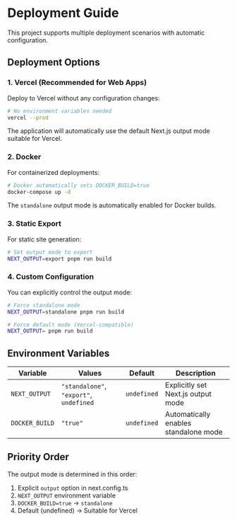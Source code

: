 # Deployment Guide

This project supports multiple deployment scenarios with automatic configuration.

## Deployment Options

### 1. Vercel (Recommended for Web Apps)

Deploy to Vercel without any configuration changes:

```bash
# No environment variables needed
vercel --prod
```

The application will automatically use the default Next.js output mode suitable for Vercel.

### 2. Docker

For containerized deployments:

```bash
# Docker automatically sets DOCKER_BUILD=true
docker-compose up -d
```

The `standalone` output mode is automatically enabled for Docker builds.

### 3. Static Export

For static site generation:

```bash
# Set output mode to export
NEXT_OUTPUT=export pnpm run build
```

### 4. Custom Configuration

You can explicitly control the output mode:

```bash
# Force standalone mode
NEXT_OUTPUT=standalone pnpm run build

# Force default mode (Vercel-compatible)
NEXT_OUTPUT= pnpm run build
```

## Environment Variables

| Variable | Values | Default | Description |
|----------|--------|---------|-------------|
| `NEXT_OUTPUT` | `"standalone"`, `"export"`, `undefined` | `undefined` | Explicitly set Next.js output mode |
| `DOCKER_BUILD` | `"true"` | `undefined` | Automatically enables standalone mode |

## Priority Order

The output mode is determined in this order:
1. Explicit `output` option in next.config.ts
2. `NEXT_OUTPUT` environment variable
3. `DOCKER_BUILD=true` → `standalone`
4. Default (undefined) → Suitable for Vercel